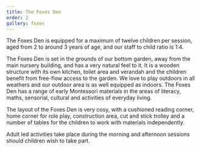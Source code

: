 ```yaml
---
title: The Foxes Den
order: 2
gallery: foxes
---
```


The Foxes Den is equipped for a maximum of twelve children per session, aged from 2 to around 3 years of age, and our staff to child ratio is 1:4.

The Foxes Den is set in the grounds of our bottom garden, away from the main nursery building, and has a very natural feel to it. It is a wooden structure with its own kitchen, toilet area and verandah and the children benefit from free-flow access to the garden. We love to play outdoors in all weathers and our outdoor area is as well equipped as indoors. The Foxes Den has a range of early Montessori materials in the areas of literacy, maths, sensorial, cultural and activities of everyday living.

The layout of the Foxes Den is very cosy, with a cushioned reading corner, home corner for role play, construction area, cut and stick trolley and a number of tables for the children to work with materials independently.

Adult led activities take place during the morning and afternoon sessions should children wish to take part.
